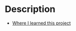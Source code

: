 # Description

* [Where I learned this project](https://medium.com/@kopilov.vlad/detect-sms-spam-in-kaggle-with-scikit-learn-5f6afa7a3ca2)